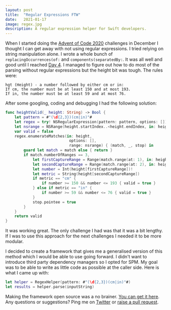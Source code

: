 ```yaml
---
layout: post
title:  "Regular Expressions FTW"
date:   2021-01-17
image: regex.jpg
description: A regular expression helper for Swift developers.
---
```


<span class="dropcap">W</span>hen I started doing the [Advent of Code 2020](https://adventofcode.com) challenges in December I thought I can get away with not using regular expressions. I tried relying on string manipulation alone. I wrote a whole bunch of `replacingOccurrences(of:` and `components(separatedBy:`. It was all well and good until I reached [Day 4](https://adventofcode.com/2020/day/4). I managed to figure out how to do most of the parsing without regular expressions but the height bit was tough. The rules were:

    hgt (Height) - a number followed by either cm or in:
    If cm, the number must be at least 150 and at most 193.
    If in, the number must be at least 59 and at most 76.

After some googling, coding and debugging I had the following solution:

```swift
func heightValid(_ height: String) -> Bool {
    let pattern = #"(\d{2,3})(cm|in)"#
    let regex = try! NSRegularExpression(pattern: pattern, options: [])
    let nsrange = NSRange(height.startIndex..<height.endIndex, in: height)
    var valid = false
    regex.enumerateMatches(in: height,
                            options: [],
                            range: nsrange) { (match, _, stop) in
        guard let match = match else { return }
        if match.numberOfRanges == 3,
            let firstCaptureRange = Range(match.range(at: 1), in: height),
            let secondCaptureRange = Range(match.range(at: 2), in: height) {
            let number = Int(height[firstCaptureRange])!
            let metric = String(height[secondCaptureRange])
            if metric == "cm" {
                if number >= 150 && number <= 193 { valid = true }
            } else if metric == "in" {
                if number >= 59 && number <= 76 { valid = true }
            }
            stop.pointee = true
        }
    }
    return valid
}
```

It was working great. The only challenge I had was that it was a bit lengthy. If I was to use this approach for the next challenges I needed it to be more modular.

I decided to create a framework that gives me a generalised version of this method which I would be able to use going forward. I didn't want to introduce third party dependency managers so I opted for SPM. My goal was to be able to write as little code as possible at the caller side. Here is what I came up with:

```swift
let helper = RegexHelper(pattern: #"(\d{2,3})(cm|in)"#)
let results = helper.parse(inputString)
```

Making the framework open source was a no brainer. [You can get it here](https://github.com/swiftyaf/RegexHelper). Any questions or suggestions? Ping me on [Twitter](https://twitter.com/gimly) or [raise a pull request](https://github.com/swiftyaf/RegexHelper/pulls).
